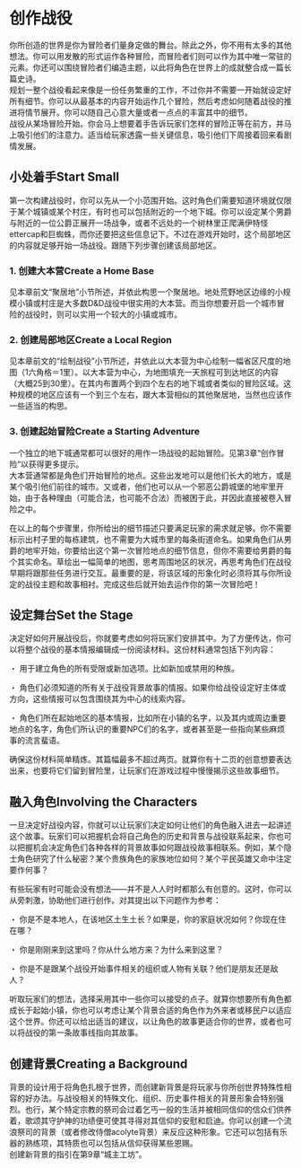 # 创作战役

&#x20;   你所创造的世界是你为冒险者们量身定做的舞台。除此之外，你不用有太多的其他想法。你可以用发散的形式运作各种冒险，而冒险者们则可以作为其中唯一常驻的元素。你还可以围绕冒险者们编造主题，以此将角色在世界上的成就整合成一篇长篇史诗。\
&#x20;   规划一整个战役看起来像是一份任务繁重的工作，不过你并不需要一开始就设定好所有细节。你可以从最基本的内容开始运作几个冒险，然后考虑如何随着战役的推进将情节展开。你可以随自己心意大量或者一点点的丰富其中的细节。\
&#x20;   战役从某场冒险开始。你会马上想要着手告诉玩家们怎样的冒险正等在前方，并马上吸引他们的注意力。适当给玩家透露一些关键信息，吸引他们下周接着回来看剧情发展。

## **小处着手Start Small**

&#x20;   第一次构建战役时，你可以先从一个小范围开始。这时角色们需要知道环境就仅限于某个城镇或某个村庄，有时也可以包括附近的一个地下城。你可以设定某个男爵与附近的一位公爵正展开一场战争，或者不远处的一个树林里正爬满伊特怪ettercap和巨蜘蛛，而你还要把这些信息记下。不过在游戏开始时，这个局部地区的内容就足够开始一场战役。跟随下列步骤创建该局部地区。

### **1. 创建大本营Create a Home Base**

&#x20;   见本章前文“聚居地”小节所述，并依此构思一个聚居地。地处荒野地区边缘的小规模小镇或村庄是大多数D\&D战役中很实用的大本营。而当你想要开启一个城市冒险的战役时，则可以实用一个较大的小镇或城市。

### **2. 创建局部地区Create a Local Region**

&#x20;   见本章前文的“绘制战役”小节所述，并依此以大本营为中心绘制一幅省区尺度的地图（1六角格＝1里）。以大本营为中心，为地图填充一天旅程可到达地区的内容（大概25到30里）。在其内布置两个到四个左右的地下城或者类似的冒险区域。这种规模的地区应该有一个到三个左右，跟大本营相似的其他聚居地，当然也应该作一些适当的构思。

### **3. 创建起始冒险Create a Starting Adventure**

&#x20;   一个独立的地下城通常都可以很好的用作一场战役的起始冒险。见第3章“创作冒险”以获得更多提示。\
&#x20;   大本营通常都是角色们开始冒险的地点。这些出发地可以是他们长大的地方，或是某个吸引他们前往的城市。又或者，他们也可以从一个邪恶公爵城堡的地牢里开始，由于各种理由（可能合法，也可能不合法）而被困于此，并因此直接被卷入冒险之中。

&#x20;   在以上的每个步骤里，你所给出的细节描述只要满足玩家的需求就足够。你不需要标示出村子里的每栋建筑，也不需要为大城市里的每条街道命名。如果角色们从男爵的地牢开始，你要给出这个第一次冒险地点的细节信息，但你不需要给男爵的每个其实命名。草绘出一幅简单的地图，思考周围地区的状况，再思考角色们在战役早期将跟那些任务进行交互。最重要的是，将该区域的形象化时必须将其与你所设定的战役主题和故事相衬。完成这些后就开始去运作你的第一次冒险吧！

## **设定舞台Set the Stage**

&#x20;   决定好如何开展战役后，你就要考虑如何将玩家们安排其中。为了方便传达，你可以将整个战役的基本情报编辑成一份阅读材料。这份材料通常包括下列内容：

・ 用于建立角色的所有受限或新加选项。比如新加或禁用的种族。

・ 角色们必须知道的所有关于战役背景故事的情报。如果你给战役设定好主体或方向，这些情报可以包含围绕其为中心的线索内容。

・ 角色们所在起始地区的基本情报，比如所在小镇的名字，以及其内或周边重要地点的名字，角色们所认识的重要NPC们的名字，或者甚至是一些指向某些麻烦事的流言蜚语。

&#x20;   确保这份材料简单精炼。其篇幅最多不超过两页。就算你有十二页的创意想要表达出来，也要将它们留到冒险里，让玩家们在游戏过程中慢慢揭示这些故事细节。

## **融入角色Involving the Characters**

&#x20;   一旦决定好战役内容，你就可以让玩家们决定如何让他们的角色融入进去一起讲述这个故事。玩家们可以把握机会将自己角色的历史和背景与战役联系起来，你也可以把握机会决定角色们各种各样的背景故事如何跟战役故事相联系。例如，某个隐士角色研究了什么秘密？某个贵族角色的家族地位如何？某个平民英雄又命中注定要作何事？

&#x20;   有些玩家有时可能会没有想法――并不是人人时时都那么有创意的。这时，你可以从旁刺激，协助他们进行创作。对其提出以下问题作为参考：

・ 你是不是本地人，在该地区土生土长？如果是，你的家庭状况如何？你现在住在哪？

・ 你是刚刚来到这里吗？你从什么地方来？为什么来到这里？

・ 你是不是跟某个战役开始事件相关的组织或人物有关联？他们是朋友还是敌人？

&#x20;   听取玩家们的想法，选择采用其中一些你可以接受的点子。就算你想要所有角色都成长于起始小镇，你也可以考虑让某个背景合适的角色作为外来者或移民户以适应这个世界。你还可以给出适当的建议，以让角色的故事更适合你的世界，或者也可以将战役的第一条故事线指向其故事。

## **创建背景Creating a Background**

&#x20;   背景的设计用于将角色扎根于世界，而创建新背景是将玩家与你所创世界特殊性相容的好办法。与战役相关的特殊文化、组织、历史事件相关的背景形象会特别强烈。也行，某个特定宗教的祭司会过着乞丐一般的生活并被相同信仰的信众们供养着，歌颂其守护神的功绩便可使其寻得对其信仰的安慰和启迪。你可以创建一个流浪祭司的背景（或者修改侍僧acolyte背景）来反应这种形象。它还可以包括有乐器的熟练项，其特质也可以包括从信仰获得某些恩赐。\
&#x20;   创建新背景的指引在第9章“城主工坊”。
